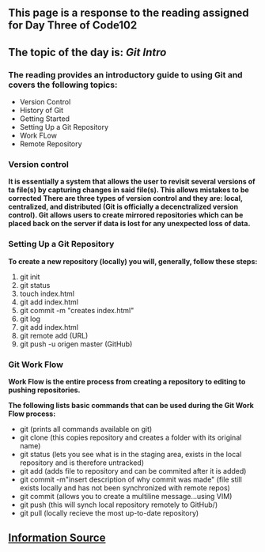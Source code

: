 ## **This page is a response to the reading assigned for Day Three of Code102**

## **The topic of the day is: _Git Intro_**

### **The reading provides an introductory guide to using Git and covers the following topics:** 

- Version Control
- History of Git
- Getting Started
- Setting Up a Git Repository
- Work FLow
- Remote Repository

### Version control ###
**It is essentially a system that allows the user to revisit several versions of ta file(s) by capturing changes in said file(s). This allows mistakes to be corrected**
**There are three types of version control and they are: local, centralized, and distributed (Git is officially a decenctralized version control). Git allows users to create mirrored repositories which can be placed back on the server if data is lost for any unexpected loss of data.**

### Setting Up a Git Repository ###

**To create a new repository (locally) you will, generally, follow these steps:**

1. git init
1. git status
1. touch index.html
  1. git add index.html
  1. git commit -m "creates index.html"
1. git log
1. git add index.html
1. git remote add (URL)
1. git push -u origen master  (GitHub)

### Git Work Flow ###

**Work Flow is the entire process from creating a repository to editing to pushing repositories.**

**The following lists basic commands that can be used during the Git Work Flow process:**

- git (prints all commands available on git)
- git clone <URL> (this copies repository and creates a folder with its original name)
- git status (lets you see what is in the staging area, exists in the local repository and is therefore untracked)
- git add <filename> (adds file to repository and can be commited after it is added)
- git commit -m"insert description of why commit was made" (file still exists locally and has not been synchronized with remote repos)
- git commit (allows you to create a multiline message...using VIM)
- git push (this will synch local repository remotely to GitHub/)
- git pull (locally recieve the most up-to-date repository)

## [Information Source](https://blog.udemy.com/git-tutorial-a-comprehensive-guide/#6) 

